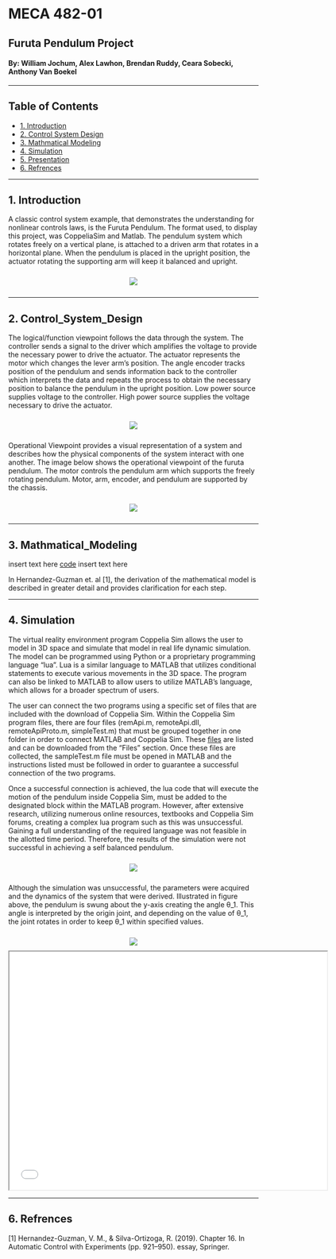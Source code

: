 # MECA 482-01 
  
##  Furuta Pendulum Project
  
####  By: William Jochum, Alex Lawhon, Brendan Ruddy, Ceara Sobecki, Anthony Van Boekel
-----------------------------------------------------------------------------------------
## Table of Contents
- [1. Introduction](#1-Introduction)
- [2. Control System Design](#2-Control_System_Design)
- [3. Mathmatical Modeling](#3-Mathmatical_Modeling)
- [4. Simulation](#4-Simulation)
- [5. Presentation](#5-Presentation)
- [6. Refrences](#6-Refrences)

-----------------------------------------------------------------------------------------
## 1. Introduction

A classic control system example, that demonstrates the understanding for nonlinear controls laws, is the Furuta Pendulum.
The format used, to display this project, was CoppeliaSim and Matlab. The pendulum system which rotates freely on a vertical plane, is attached to a driven arm that rotates in a horizontal plane. When the pendulum is placed in the upright position, the actuator rotating the supporting arm will keep it balanced and upright. 


<p align = "center">
  <img src = "Images/Capabilities_Database.PNG" style="margin:10px 10px">
</p>

-----------------------------------------------------------------------------------------
## 2. Control_System_Design

The logical/function viewpoint follows the data through the system. The controller sends a signal to the driver which amplifies the voltage to provide the necessary power to drive the actuator. The actuator represents the motor which changes the lever arm’s position. The angle encoder tracks position of the pendulum and sends information back to the controller which interprets the data and repeats the process to obtain the necessary position to balance the pendulum in the upright position. Low power source supplies voltage to the controller. High power source supplies the voltage necessary to drive the actuator.


<p align = "center">
  <img src = "Images/Logical.png" style="margin:10px 10px">
</p>

Operational Viewpoint provides a visual representation of a system and describes how the physical components of the system interact with one another. The image below shows the operational viewpoint of the furuta pendulum. The motor controls the pendulum arm which supports the freely rotating pendulum. Motor, arm, encoder, and pendulum are supported by the chassis.

<p align = "center">
  <img src = "Images/Operational.png" style="margin:10px 10px">
</p>

-----------------------------------------------------------------------------------------
## 3. Mathmatical_Modeling

insert text here
 [code](MECA_482_Project_Code.m) 
 insert text here
 
  In Hernandez-Guzman et. al [1], the derivation of the mathematical model is described in greater detail and provides clarification for each step.

-----------------------------------------------------------------------------------------
## 4. Simulation

The virtual reality environment program Coppelia Sim allows the user to model in 3D space and simulate that model in real life dynamic simulation. The model can be programmed using Python or a proprietary programming language “lua”. Lua is a similar language to MATLAB that utilizes conditional statements to execute various movements in the 3D space. The program can also be linked to MATLAB to allow users to utilize MATLAB’s language, which allows for a broader spectrum of users. 

The user can connect the two programs using a specific set of  files that are included with the download of Coppelia Sim. Within the Coppelia Sim program files, there are four files (remApi.m, remoteApi.dll, remoteApiProto.m, simpleTest.m) that must be grouped together in one folder in order to connect MATLAB and Coppelia Sim. These [files](https://github.com/bigFOOTbigSMASH/bigFOOTbigSMASH.github.io/tree/main/Files) are listed and can be downloaded from the “Files” section. Once these files are collected, the sampleTest.m file must be opened in MATLAB and the instructions listed must be followed in order to guarantee a successful connection of the two programs. 

Once a successful connection is achieved, the lua code that will execute the motion of the pendulum inside Coppelia Sim, must be added to the designated block within the MATLAB program. However, after extensive research, utilizing numerous online resources, textbooks and Coppelia Sim forums, creating a complex lua program such as this was unsuccessful. Gaining a full understanding of the required language was not feasible in the allotted time period. Therefore, the results of the simulation were not successful in achieving a self balanced pendulum.

<p align = "center">
  <img src = "Images/FBD_Furuta.png" style="margin:10px 10px">
</p>

Although the simulation was unsuccessful, the parameters were acquired and the dynamics of the system that were derived. Illustrated in figure above, the pendulum is swung about the y-axis creating the angle θ_1. This angle is interpreted by the origin joint, and depending on the value of θ_1, the joint rotates in order to keep θ_1 within specified values. 


<p align = "center">
  <img src = "Images/Matlab_results.png" style="margin:10px 10px">
  <iframe src="presentation/Furuta Pendulum Sim.mp4" width="640" height="480" allow="autoplay"> </iframe>
</p>

-----------------------------------------------------------------------------------------
## 6. Refrences
 
 [1] Hernandez-Guzman, V. M., & Silva-Ortizoga, R. (2019). Chapter 16. In Automatic Control with Experiments (pp. 921–950). essay, Springer.
